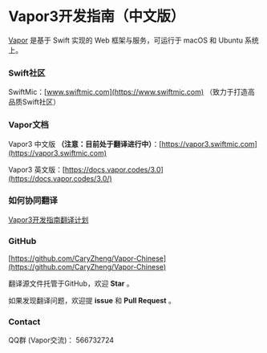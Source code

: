 # Vapor3开发指南（中文版）
[Vapor](https://vapor.codes) 是基于 Swift 实现的 Web 框架与服务，可运行于 macOS 和 Ubuntu 系统上。

### Swift社区

SwiftMic：[www.swiftmic.com](https://www.swiftmic.com)
（致力于打造高品质Swift社区）

### Vapor文档

Vapor3 中文版 **（注意：目前处于翻译进行中）**：[https://vapor3.swiftmic.com](https://vapor3.swiftmic.com)

Vapor3 英文版：[https://docs.vapor.codes/3.0](https://docs.vapor.codes/3.0/)

### 如何协同翻译

[Vapor3开发指南翻译计划](https://www.swiftmic.com/topic/9/vapor3%E5%BC%80%E5%8F%91%E6%8C%87%E5%8D%97%E7%BF%BB%E8%AF%91%E8%AE%A1%E5%88%92)

### GitHub

[https://github.com/CaryZheng/Vapor-Chinese](https://github.com/CaryZheng/Vapor-Chinese)

翻译源文件托管于GitHub，欢迎 **Star** 。

如果发现翻译问题，欢迎提 **issue** 和 **Pull Request** 。

### Contact
QQ群 (Vapor交流)： 566732724
